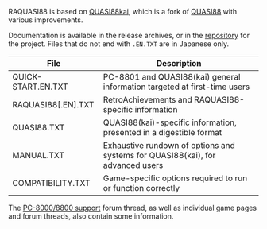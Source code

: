RAQUASI88 is based on [QUASI88kai](https://github.com/rzumer/quasi88), which is a fork of [QUASI88](https://www.eonet.ne.jp/~showtime/quasi88/) with various improvements.

Documentation is available in the release archives, or in the [repository](https://github.com/rzumer/quasi88/tree/develop/document) for the project. Files that do not end with `.EN.TXT` are in Japanese only.

| File                 | Description                                                                      |
| -------------------  | -------------------------------------------------------------------------------- |
| QUICK-START.EN.TXT   | PC-8801 and QUASI88(kai) general information targeted at first-time users        |
| RAQUASI88[.EN].TXT   | RetroAchievements and RAQUASI88-specific information                             |
| QUASI88.TXT          | QUASI88(kai)-specific information, presented in a digestible format              |
| MANUAL.TXT           | Exhaustive rundown of options and systems for QUASI88(kai), for advanced users   |
| COMPATIBILITY.TXT    | Game-specific options required to run or function correctly                      |

The [PC-8000/8800 support](https://retroachievements.org/viewtopic.php?t=8329) forum thread, as well as individual game pages and forum threads, also contain some information.